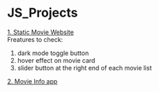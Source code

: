# JS_Projects

<a target="_blank" href="https://sumeetgedam.github.io/JS_Projects/Movie_website/"> 1. Static Movie Website</a><br>
 Freatures to check:
  1. dark mode toggle button
  2. hover effect on movie card
  3. slider button at the right end of each movie list

<a target="_blank" href="https://sumeetgedam.github.io/JS_Projects/Movie_info_app/">2. Movie Info app</a>
